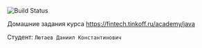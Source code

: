 ![Build Status](https://github.com/robertoriy/tinkoff-java-course/actions/workflows/build.yml/badge.svg)

Домашние задания курса https://fintech.tinkoff.ru/academy/java

Студент: `Лютаев Даниил Константинович`
